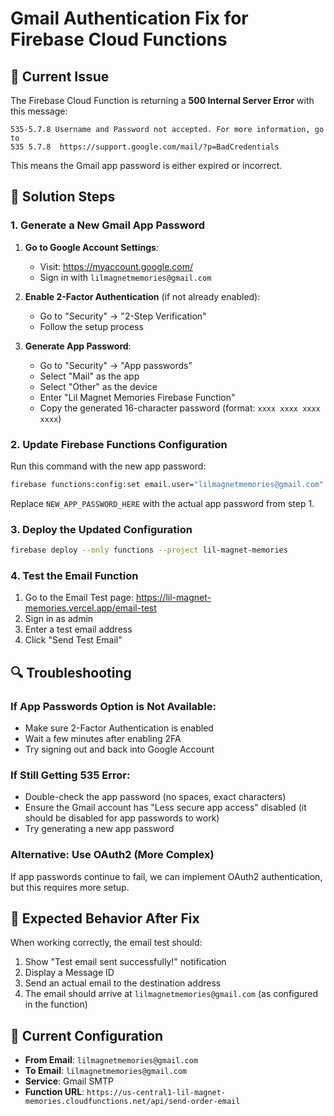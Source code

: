 # Gmail Authentication Fix for Firebase Cloud Functions

## 🚨 Current Issue

The Firebase Cloud Function is returning a **500 Internal Server Error** with this message:

```
535-5.7.8 Username and Password not accepted. For more information, go to
535 5.7.8  https://support.google.com/mail/?p=BadCredentials
```

This means the Gmail app password is either expired or incorrect.

## 🔧 Solution Steps

### 1. Generate a New Gmail App Password

1. **Go to Google Account Settings**:

   - Visit: https://myaccount.google.com/
   - Sign in with `lilmagnetmemories@gmail.com`

2. **Enable 2-Factor Authentication** (if not already enabled):

   - Go to "Security" → "2-Step Verification"
   - Follow the setup process

3. **Generate App Password**:
   - Go to "Security" → "App passwords"
   - Select "Mail" as the app
   - Select "Other" as the device
   - Enter "Lil Magnet Memories Firebase Function"
   - Copy the generated 16-character password (format: `xxxx xxxx xxxx xxxx`)

### 2. Update Firebase Functions Configuration

Run this command with the new app password:

```bash
firebase functions:config:set email.user="lilmagnetmemories@gmail.com" email.password="NEW_APP_PASSWORD_HERE" email.service="gmail" --project lil-magnet-memories
```

Replace `NEW_APP_PASSWORD_HERE` with the actual app password from step 1.

### 3. Deploy the Updated Configuration

```bash
firebase deploy --only functions --project lil-magnet-memories
```

### 4. Test the Email Function

1. Go to the Email Test page: https://lil-magnet-memories.vercel.app/email-test
2. Sign in as admin
3. Enter a test email address
4. Click "Send Test Email"

## 🔍 Troubleshooting

### If App Passwords Option is Not Available:

- Make sure 2-Factor Authentication is enabled
- Wait a few minutes after enabling 2FA
- Try signing out and back into Google Account

### If Still Getting 535 Error:

- Double-check the app password (no spaces, exact characters)
- Ensure the Gmail account has "Less secure app access" disabled (it should be disabled for app passwords to work)
- Try generating a new app password

### Alternative: Use OAuth2 (More Complex)

If app passwords continue to fail, we can implement OAuth2 authentication, but this requires more setup.

## 📧 Expected Behavior After Fix

When working correctly, the email test should:

1. Show "Test email sent successfully!" notification
2. Display a Message ID
3. Send an actual email to the destination address
4. The email should arrive at `lilmagnetmemories@gmail.com` (as configured in the function)

## 🎯 Current Configuration

- **From Email**: `lilmagnetmemories@gmail.com`
- **To Email**: `lilmagnetmemories@gmail.com`
- **Service**: Gmail SMTP
- **Function URL**: `https://us-central1-lil-magnet-memories.cloudfunctions.net/api/send-order-email`
